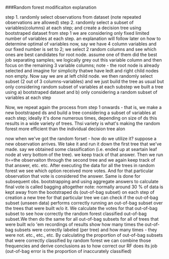 ###Random forest modificaiton explanation

 step 1. randomly select observations from dataset (note repeated observations are allowed)
 step 2. randomly select a subset of variables(columns) at each step; and create a decision tree using bootstraped dataset from step 1
 we are considering only fixed limited number of variables at each step. an explanation will follow later on how to determine 
 optimal  of variables
 now, say we have 4 column variables and our fixed number is set to 2; we select 2 random columns and see which ones are best 
 candidates for root node. assume one of them did the best job separating samples; we logically grey out this variable column
 and then focus on the remaining 3 variable columns; note - the root node is already selected and imagine for simplicity
 thatwe have ledt and right child nodes non empty. Now say we are at left child node. we then randomly select 
  subset (2 out of 3 columns-variables) and we just build the tree as usual but only considering random subset of variables at each substep
 we built a tree using a) bootstraped dataset and b) only considering a random subset of variables at each step

 Now, we repeat again the process from step 1 onwards - that is, we make a new bootstraped ds and build a tree considering
 a subset of variables at each step; ideally it's done numerous times, depending on size of ds
 this results in a wide variety of trees. Thsi variety is what's making the random forest more efficient than the individual decision tree alon

 now when we've got the random forset - how do we utilize it?
 suppose a new observation arrives. We take it and run it down the first tree that we've made. say we obtained some classification 
(i.e. ended up at seartain leaf node at very bottom of the tree). we keep track of that answer. Then we run it==the observaiton through
 the second tree and we again keep track of that answer, etc. etc. After executing the data for all the trees in random forest we see 
which option received more votes. And for that particular observation that vote is considered the answer. Same is done for subsequent obs.
 bootstrapping and using aggregate answers to calculate final vote is called bagging altogether
 note: normally around 30 % of data is kept away from the bootstraped ds (out-of-bag subset)
 on each step of creation a new tree for that particular tree we can check if the out-of-bag subset (unseen data) performs correctly
 running an out-of-bag subset over the trees that were built w/o it. We calculate the votes for that  out-of-bag subset to see how correctly
 the random forest classified out-of-bag subset.We then do the same for all out-of-bag subsets for all of trees that were built w/o 'em
 recordings of results show how many times the out-of-bag subsets were correctly labeled (per tree) and how many times - they were not.
 etc., etc., etc. By calculating the proportion of out-of-bag subsets that were correctly classified by random forest we can combine
 those frequencies and derive conclusions as to how correct our RF does its job (out-of-bag error is the proportion of inaccurately classified)
